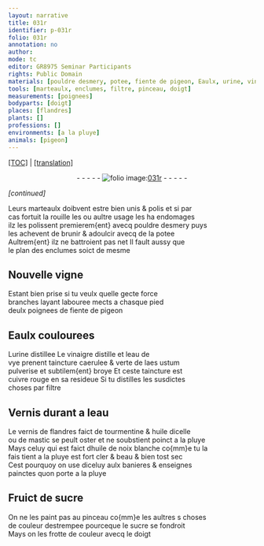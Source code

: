 ```yaml
---
layout: narrative
title: 031r
identifier: p-031r
folio: 031r
annotation: no
author:
mode: tc
editor: GR8975 Seminar Participants
rights: Public Domain
materials: [pouldre desmery, potee, fiente de pigeon, Eaulx, urine, vinaigre, eau de vye, aes ustum, cuivre rouge, Vernis, eau, vernis de flandres, tourmentine, huile, mastic, huile de noix blanche, sucre]
tools: [marteaulx, enclumes, filtre, pinceau, doigt]
measurements: [poignees]
bodyparts: [doigt]
places: [flandres]
plants: []
professions: []
environments: [a la pluye]
animals: [pigeon]
---
```


<p><a href="{{ site.baseurl }}/diplomatic/">[TOC]</a> | <a href="{{ site.baseurl }}/texts/p-031r_tl/" target="_blank">[translation]</a></p><div class="folio" align="center">- - - - - <a href="http://gallica.bnf.fr/ark:/12148/btv1b10500001g/f67.item" target="_blank"><img src="https://cu-mkp.github.io/2017-workshop-edition/assets/photo-icon.png" alt="folio image: " style="display:inline-block; margin-bottom:-3px;"/>031r</a> - - - - - </div>  
 
*[continued]*
  
Leurs <span class="tl">marteaulx</span> doibvent estre bien unis & polis et si par<br/> cas fortuit la rouille <span class="del">les</span> ou aultre usage les ha endomages<br/> ilz les polissent premierem{ent} avecq <span class="m">pouldre desmery</span> puys<br/> les achevent de brunir & adoulcir avecq de la <span class="m">potee</span><br/> Aultrem{ent} ilz ne battroient pas net Il fault aussy que<br/> le plan des <span class="tl">enclumes</span> soict de mesme
 
 
  

## Nouvelle vigne

 
Estant bien prise si tu veulx quelle gecte force<br/> branches layant labouree mects a chasque pied<br/> deulx <span class="ms">poignees</span> de <span class="m">fiente de <span class="al">pigeon</span></span>
 
 
  

## <span class="m">Eaulx</span> coulourees

 
L<span class="m">urine</span> distillee Le <span class="m">vinaigre</span> distille et l<span class="m">eau de<br/> vye</span> prenent taincture caerulee & verte de l<span class="m">aes ustum</span><br/> pulverise et subtilem{ent} broye Et ceste taincture est<br/> <span class="m">cuivre rouge</span> en sa resideue Si tu distilles les susdictes<br/> choses par <span class="tl">filtre</span>
 
 
  

## <span class="m">Vernis</span> durant a l<span class="m">eau</span>

 
Le <span class="m">vernis de <span class="pl">flandres</span></span> faict de <span class="m">tourmentine</span> & <span class="m">huile</span> dicelle<br/> ou de <span class="m">mastic</span> se peult oster et ne soubstient poinct <span class="env">a la pluye</span><br/> Mays celuy qui est faict d<span class="m">huile de noix blanche</span> co{mm}e tu la<br/> fais tient <span class="env">a la pluye</span> est fort cler & beau & bien tost sec<br/> Cest pourquoy on use diceluy aulx banieres & enseignes<br/> painctes quon porte <span class="env">a la pluye</span>
 
 
  

## Fruict de <span class="m">sucre</span>

 
On ne les paint pas au <span class="tl">pinceau</span> co{mm}e les aultres <span class="del">s</span> choses<br/> de couleur destrempee pourceque le <span class="m">sucre</span> se fondroit<br/> Mays on les frotte de couleur avecq le <span class="tl"><span class="bp">doigt</span></span>
 
